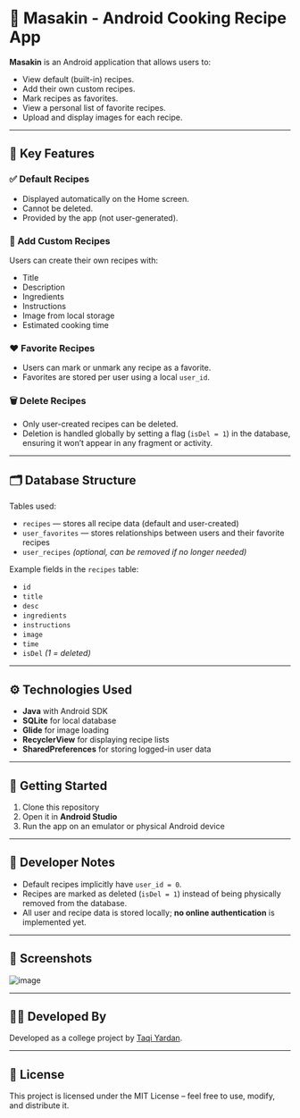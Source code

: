# 🍲 Masakin - Android Cooking Recipe App

**Masakin** is an Android application that allows users to:
- View default (built-in) recipes.
- Add their own custom recipes.
- Mark recipes as favorites.
- View a personal list of favorite recipes.
- Upload and display images for each recipe.

---

## 🧩 Key Features

### ✅ Default Recipes
- Displayed automatically on the Home screen.
- Cannot be deleted.
- Provided by the app (not user-generated).

### 📝 Add Custom Recipes
Users can create their own recipes with:
- Title
- Description
- Ingredients
- Instructions
- Image from local storage
- Estimated cooking time

### ❤️ Favorite Recipes
- Users can mark or unmark any recipe as a favorite.
- Favorites are stored per user using a local `user_id`.

### 🗑️ Delete Recipes
- Only user-created recipes can be deleted.
- Deletion is handled globally by setting a flag (`isDel = 1`) in the database, ensuring it won’t appear in any fragment or activity.

---

## 🗂️ Database Structure

Tables used:
- `recipes` — stores all recipe data (default and user-created)
- `user_favorites` — stores relationships between users and their favorite recipes
- `user_recipes` *(optional, can be removed if no longer needed)*

Example fields in the `recipes` table:
- `id`
- `title`
- `desc`
- `ingredients`
- `instructions`
- `image`
- `time`
- `isDel` *(1 = deleted)*

---

## ⚙️ Technologies Used

- **Java** with Android SDK
- **SQLite** for local database
- **Glide** for image loading
- **RecyclerView** for displaying recipe lists
- **SharedPreferences** for storing logged-in user data

---

## 🚀 Getting Started

1. Clone this repository
2. Open it in **Android Studio**
3. Run the app on an emulator or physical Android device

---

## 📌 Developer Notes

- Default recipes implicitly have `user_id = 0`.
- Recipes are marked as deleted (`isDel = 1`) instead of being physically removed from the database.
- All user and recipe data is stored locally; **no online authentication** is implemented yet.

---

## 📸 Screenshots
![image](https://github.com/user-attachments/assets/c70461ac-6345-4862-9919-ca101e249276)








---

## 👨‍💻 Developed By
Developed as a college project by [Taqi Yardan](https://github.com/taqiyard).

---

## 📜 License
This project is licensed under the MIT License – feel free to use, modify, and distribute it.
